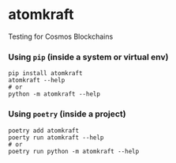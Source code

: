 # atomkraft

Testing for Cosmos Blockchains

### Using `pip` (inside a system or virtual env)

```
pip install atomkraft
atomkraft --help
# or
python -m atomkraft --help
```

### Using `poetry` (inside a project)

```
poetry add atomkraft
poerty run atomkraft --help
# or
poetry run python -m atomkraft --help
```
